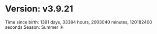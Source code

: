 # Version: v3.9.21
Time since birth: 1391 days, 33384 hours, 2003040 minutes, 120182400 seconds
Season: Summer ☀️
